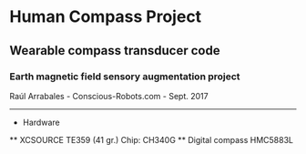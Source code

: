 # Human Compass Project

## Wearable compass transducer code

### Earth magnetic field sensory augmentation project

Raúl Arrabales - Conscious-Robots.com - Sept. 2017

---

* Hardware

** XCSOURCE TE359 (41 gr.) Chip: CH340G 
** Digital compass HMC5883L
